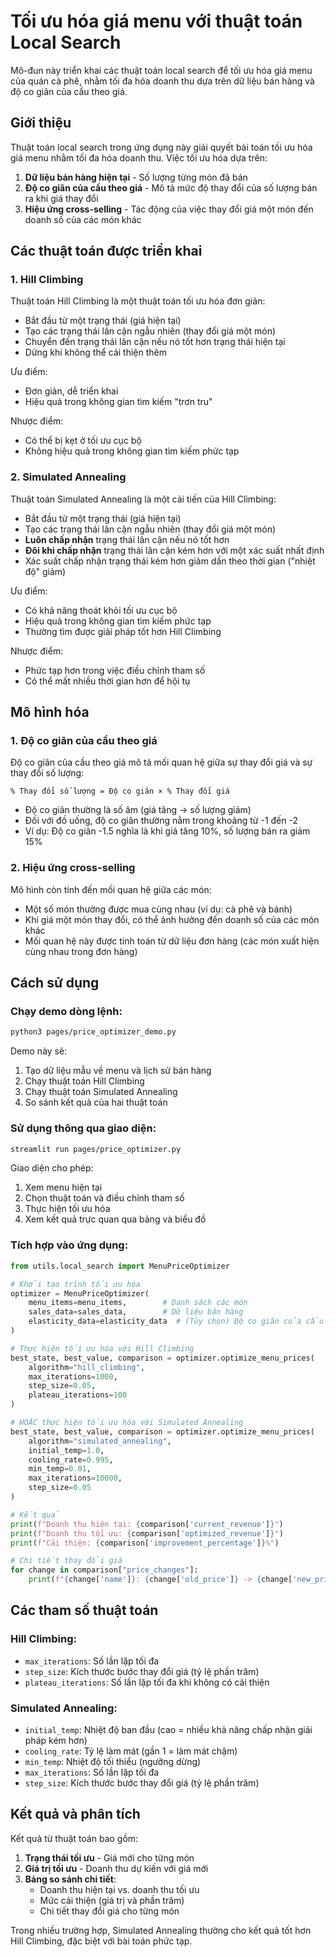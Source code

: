 # Tối ưu hóa giá menu với thuật toán Local Search

Mô-đun này triển khai các thuật toán local search để tối ưu hóa giá menu của quán cà phê, nhằm tối đa hóa doanh thu dựa trên dữ liệu bán hàng và độ co giãn của cầu theo giá.

## Giới thiệu

Thuật toán local search trong ứng dụng này giải quyết bài toán tối ưu hóa giá menu nhằm tối đa hóa doanh thu. Việc tối ưu hóa dựa trên:

1. **Dữ liệu bán hàng hiện tại** - Số lượng từng món đã bán
2. **Độ co giãn của cầu theo giá** - Mô tả mức độ thay đổi của số lượng bán ra khi giá thay đổi
3. **Hiệu ứng cross-selling** - Tác động của việc thay đổi giá một món đến doanh số của các món khác

## Các thuật toán được triển khai

### 1. Hill Climbing

Thuật toán Hill Climbing là một thuật toán tối ưu hóa đơn giản:
- Bắt đầu từ một trạng thái (giá hiện tại)
- Tạo các trạng thái lân cận ngẫu nhiên (thay đổi giá một món)
- Chuyển đến trạng thái lân cận nếu nó tốt hơn trạng thái hiện tại
- Dừng khi không thể cải thiện thêm

Ưu điểm:
- Đơn giản, dễ triển khai
- Hiệu quả trong không gian tìm kiếm "trơn tru"

Nhược điểm:
- Có thể bị kẹt ở tối ưu cục bộ
- Không hiệu quả trong không gian tìm kiếm phức tạp

### 2. Simulated Annealing

Thuật toán Simulated Annealing là một cải tiến của Hill Climbing:
- Bắt đầu từ một trạng thái (giá hiện tại)
- Tạo các trạng thái lân cận ngẫu nhiên (thay đổi giá một món)
- **Luôn chấp nhận** trạng thái lân cận nếu nó tốt hơn
- **Đôi khi chấp nhận** trạng thái lân cận kém hơn với một xác suất nhất định
- Xác suất chấp nhận trạng thái kém hơn giảm dần theo thời gian ("nhiệt độ" giảm)

Ưu điểm:
- Có khả năng thoát khỏi tối ưu cục bộ
- Hiệu quả trong không gian tìm kiếm phức tạp
- Thường tìm được giải pháp tốt hơn Hill Climbing

Nhược điểm:
- Phức tạp hơn trong việc điều chỉnh tham số
- Có thể mất nhiều thời gian hơn để hội tụ

## Mô hình hóa

### 1. Độ co giãn của cầu theo giá

Độ co giãn của cầu theo giá mô tả mối quan hệ giữa sự thay đổi giá và sự thay đổi số lượng:

```
% Thay đổi số lượng = Độ co giãn × % Thay đổi giá
```

- Độ co giãn thường là số âm (giá tăng → số lượng giảm)
- Đối với đồ uống, độ co giãn thường nằm trong khoảng từ -1 đến -2
- Ví dụ: Độ co giãn -1.5 nghĩa là khi giá tăng 10%, số lượng bán ra giảm 15%

### 2. Hiệu ứng cross-selling

Mô hình còn tính đến mối quan hệ giữa các món:
- Một số món thường được mua cùng nhau (ví dụ: cà phê và bánh)
- Khi giá một món thay đổi, có thể ảnh hưởng đến doanh số của các món khác
- Mối quan hệ này được tính toán từ dữ liệu đơn hàng (các món xuất hiện cùng nhau trong đơn hàng)

## Cách sử dụng

### Chạy demo dòng lệnh:

```bash
python3 pages/price_optimizer_demo.py
```

Demo này sẽ:
1. Tạo dữ liệu mẫu về menu và lịch sử bán hàng
2. Chạy thuật toán Hill Climbing
3. Chạy thuật toán Simulated Annealing
4. So sánh kết quả của hai thuật toán

### Sử dụng thông qua giao diện:

```bash
streamlit run pages/price_optimizer.py
```

Giao diện cho phép:
1. Xem menu hiện tại
2. Chọn thuật toán và điều chỉnh tham số
3. Thực hiện tối ưu hóa
4. Xem kết quả trực quan qua bảng và biểu đồ

### Tích hợp vào ứng dụng:

```python
from utils.local_search import MenuPriceOptimizer

# Khởi tạo trình tối ưu hóa
optimizer = MenuPriceOptimizer(
    menu_items=menu_items,        # Danh sách các món
    sales_data=sales_data,        # Dữ liệu bán hàng
    elasticity_data=elasticity_data  # (Tùy chọn) Độ co giãn của cầu theo giá
)

# Thực hiện tối ưu hóa với Hill Climbing
best_state, best_value, comparison = optimizer.optimize_menu_prices(
    algorithm="hill_climbing",
    max_iterations=1000,
    step_size=0.05,
    plateau_iterations=100
)

# HOẶC thực hiện tối ưu hóa với Simulated Annealing
best_state, best_value, comparison = optimizer.optimize_menu_prices(
    algorithm="simulated_annealing",
    initial_temp=1.0,
    cooling_rate=0.995,
    min_temp=0.01,
    max_iterations=10000,
    step_size=0.05
)

# Kết quả
print(f"Doanh thu hiện tại: {comparison['current_revenue']}")
print(f"Doanh thu tối ưu: {comparison['optimized_revenue']}")
print(f"Cải thiện: {comparison['improvement_percentage']}%")

# Chi tiết thay đổi giá
for change in comparison["price_changes"]:
    print(f"{change['name']}: {change['old_price']} -> {change['new_price']} ({change['change_percentage']}%)")
```

## Các tham số thuật toán

### Hill Climbing:
- `max_iterations`: Số lần lặp tối đa
- `step_size`: Kích thước bước thay đổi giá (tỷ lệ phần trăm)
- `plateau_iterations`: Số lần lặp tối đa khi không có cải thiện

### Simulated Annealing:
- `initial_temp`: Nhiệt độ ban đầu (cao = nhiều khả năng chấp nhận giải pháp kém hơn)
- `cooling_rate`: Tỷ lệ làm mát (gần 1 = làm mát chậm)
- `min_temp`: Nhiệt độ tối thiểu (ngưỡng dừng)
- `max_iterations`: Số lần lặp tối đa
- `step_size`: Kích thước bước thay đổi giá (tỷ lệ phần trăm)

## Kết quả và phân tích

Kết quả từ thuật toán bao gồm:
1. **Trạng thái tối ưu** - Giá mới cho từng món
2. **Giá trị tối ưu** - Doanh thu dự kiến với giá mới
3. **Bảng so sánh chi tiết**:
   - Doanh thu hiện tại vs. doanh thu tối ưu
   - Mức cải thiện (giá trị và phần trăm)
   - Chi tiết thay đổi giá cho từng món

Trong nhiều trường hợp, Simulated Annealing thường cho kết quả tốt hơn Hill Climbing, đặc biệt với bài toán phức tạp. 